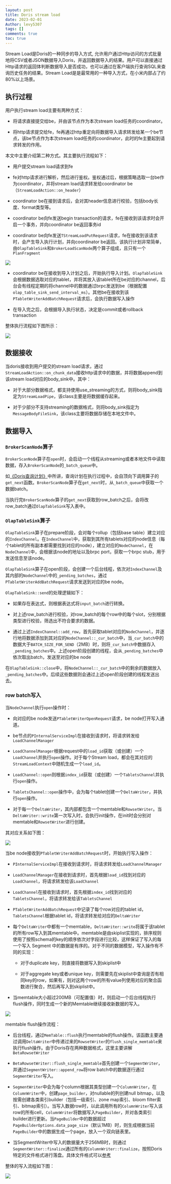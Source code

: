 ```yaml
---
layout: post
title: Doris stream load
date: 2023-02-01
Author: levy5307
tags: []
comments: true
toc: true
---
```


Stream Load是Doris的一种同步的导入方式, 允许用户通过Http访问的方式批量地将CSV或者JSON数据导入Doris，并返回数据导入的结果。用户可以直接通过Http请求的返回体判断数据导入是否成功，也可以通过在客户端执行查询SQL来查询历史任务的结果。Stream Load是是最常用的一种导入方式，在小米内部占了约80%以上场景。 

## 执行过程

用户执行stream load主要有两种方式：

- 将请求直接提交给be，并由该节点作为本次stream load任务的coordinator。

- 将http请求提交给fe，fe再通过http重定向将数据导入请求转发给某一个be节点，该be节点作为本次stream load任务的coordinator，此时的fe主要起到请求转发的作用。

本文中主要介绍第二种方式。其主要执行流程如下：

- 用户提交stream load请求到fe

- fe对http请求进行解析，然后进行鉴权。鉴权通过后，根据策略选取一台be作为coordinator，并将stream load请求转发给coordinator be（`StreamLoadAction::on_header`）

- coordinator be在接到请求后，会对其header信息进行校验，包括body长度、format类型等。

- coordinator be向fe发送begin transaction的请求，fe在接收到该请求时会开启一个事务，并向coordinator be返回事务id

- coordinator be向fe发送`TStreamLoadPutRequest`请求，fe在接收到该请求时，会产生导入执行计划，并向coordinator be返回。该执行计划非常简单，由`OlapTableSink`和`BrokerLoadScanNode`两个算子组成，且只有一个`PlanFragment`

![](../images/streamload-plan.jpg)

- coordinator be在接收到导入计划之后，开始执行导入计划。`OlapTableSink`会根据数据选取对应的tablet，并将其放入该tablet所在be对应的channel，后台会有线程定期的将channel中的数据通过brpc发送到be（根据配置`olap_table_sink_send_interval_ms`）。其他be在接收到该`PTabletWriterAddBatchRequest`请求后，会执行数据写入操作

- 在导入完之后，会根据导入执行状态，决定是commit或者rollback transaction

整体执行流程如下图所示：

![](../images/stream-load-process.png)

## 数据接收

当doris接收到用户提交的stream load请求，通过`StreamLoadAction::on_chunk_data`接收http请求中的数据，并将数据append到该stream load对应的body_sink中。其中：

- 对于大部分数据格式，都支持使用use_streaming的方式，则将body_sink指定为`StreamLoadPipe`，该class主要是将数据缓存起来。

- 对于少部分不支持streaming的数据格式，则将body_sink指定为`MessageBodyFileSink`，该class主要将数据存储在本地文件中。

## 数据导入

### `BrokerScanNode`算子

`BrokerScanNode`算子在`open`时，会启动一个线程从streaming或者本地文件中读取数据，存入`BrokerScanNode`的`_batch_queue`中。

如[《Doris查询计划》](https://levy5307.github.io/blog/doris-query/)中所讲，查询计划在执行过程中，会自顶向下调用算子的`get_next`函数。`BrokerScanNode`算子在`get_next`时，从`_batch_queue`中获取一个数据batch。

当执行完`BrokerScanNode`算子的`get_next`获取到row_batch之后，会将改row_batch通过`OlapTableSink`写入表中。

### `OlapTableSink`算子

`OlapTableSink`算子在prepare阶段，会对每个rollup（包括base table）建立对应的`IndexChannel`。在`IndexChannel`中，获取到其所有tablets对应的node信息（每个tablet的所有副本都需要找到对应的node），建立对应的`NodeChannel`，在`NodeChannel`中，会根据该node的地址以及brpc port，获取一个brpc stub，用于发送信息至该node。

`OlapTableSink`算子在open阶段，会创建一个后台线程，依次对`IndexChannel`及其内部的`NodeChannel`中的`_pending_batches`，通过`PTabletWriterAddBatchRequest`请求发送到对应的be node。

`OlapTableSink::send`的处理逻辑如下：

- 如果存在表达式，则根据表达式将`input_batch`进行转换。

- 对上述row_batch进行校验，对row_batch的每个row中的每个slot，分别根据类型进行校验，筛选出不符合要求的数据。

- 通过上述`IndexChannel::add_row`，首先获取tablet对应的`NodeChannel`，并逐行地将数据添加到其对应的`NodeChannel::_cur_batch`中，当`_cur_batch`中的数据大于`BATCH_SIZE_FOR_SEND`（2MB）时，则将`_cur_batch`中数据存入`_pending_batches`中。上述open阶段创建的线程，会从`_pending_batches`中依次取出batch，发送至对应的be node

在`OlapTableSink::close`中，将`NodeChannel::_cur_batch`中的剩余的数据放入`_pending_batches`中。后续这些数据则会通过上述open阶段创建的线程发送出去。

### row batch写入

当`NodeChannel`执行`open`操作时：

- 向对应的be node发送`PTabletWriterOpenRequest`请求，be node打开写入通道。

- be节点的`PInternalServiceImpl`在接收到请求时，将请求转发给`LoadChannelManager`

- `LoadChannelManager`根据request中的`load_id`获取（或创建）一个`LoadChannel`并执行`open`操作。对于每个Stream load，都会在其对应的`StreamLoadContext`中随机生成一个`load_id`。

- `LoadChannel::open`则根据`index_id`获取（或创建）一个`TabletsChannel`并执行`open`操作。

- `TabletsChannel::open`操作中，会为每个tablet创建一个`DeltaWriter`，并执行`open`操作。 

- 对于每一个`DeltaWriter`，其内部都包含一个memtable和`RowsetWriter`。当`DeltaWriter::write`第一次写入时，会执行init操作，在init时会分别对memtable和`RowsetWriter`进行创建。

其对应关系如下图：

![](../images/doris-write-open.jpg)

当be node接收到`PTabletWriterAddBatchRequest`时，开始执行写入操作：

- `PInternalServiceImpl`在接收到请求时，将请求转发给`LoadChannelManager`

- `LoadChannelManager`在接收到请求时，首先根据`load_id`找到对应的`LoadChannel`，将请求转发给该`LoadChannel`

- `LoadChannel`在接收到请求时，首先根据`index_id`找到对应的`TabletsChannel`，将请求转发给该`TabletsChannel`

- `PTabletWriterAddBatchRequest`中记录了每个row对应的tablet id，`TabletsChannel`根据tablet id，将请求转发给对应的`DeltaWriter`

- 每个`DeltaWriter`中都有一个memtable，`DeltaWriter::write`将属于该tablet的所有row写入到其memtable中。memtable是由skiplist实现的，排序规则使用了按照schema的key的顺序依次对字段进行比较，这样保证了写入的每一个写入 Segment 中的数据是有序的。对于不同的数据模型，写入操作有不同的实现：

  - 对于duplicate key，则直接将数据写入到skiplist中

  - 对于aggregate key或者unique key，则需要先在skiplist中查询是否有相同key的row，如果有，则对这两个row的所有value列使用对应的聚合函数进行聚合，然后再写入到skiplist中。

- 当memtable大小超过200MB（可配置值）时，则启动一个后台线程执行flush操作，同时生成一个新的Memtable继续接收新数据的写入。

![](../images/doris-batchrow-insert.png)

memtable flush操作流程：

- 后台线程，通过`MemTable::flush`执行memtable的flush操作。该函数主要通过调用`DeltaWriter`中传递过来的`RowsetWriter`的`flush_single_memtable`来执行flush操作。由于Doris存在两种数据格式，这里主要讲解`BetaRowsetWriter`

- `BetaRowsetWriter::flush_single_memtable`首先创建一个`SegmentWriter`，并通过`SegmentWriter::append_row`将row batch中的数据逐行通过`SegmentWriter`写入。

- `SegmentWriter`中会为每个column根据其类型创建一个`ColumnWriter`，在`ColumnWriter`中，创建`page_builder`，对nullable的列创建null bitmap，以及按需创建各类索引builder（包括一级索引、zone map索引、bloom filter索引、bitmap索引）。当写入数据row时，以此调用所有的`ColumnWriter`写入该row的所有cell，`ColumnWriter`将数据写入`PageBuilder`，并对各类索引builder进行更新。当`PageBuilder`中的数据超过`PageBuilderOptions.data_page_size`（默认1MB）时，则生成根据当前`PageBuilder`中的数据生成一个page，放入一个双向链表里。

- 当SegmentWriter中写入的数据量大于256MB时，则通过`SegmentWriter::finalize`通过所有的`ColumnWriter::finalize`，按照Doris特定的文件格式进行落盘。具体文件格式可以[参考](https://mp.weixin.qq.com/s?__biz=Mzg5MDEyODc1OA==&mid=2247484201&idx=1&sn=f3ffed25b688636b9d2181b08afee47c&chksm=cfe01330f8979a2600304595daaa1233ad163faab7f3e44559c5d0c09012ed3ff617a3fc8b48&scene=21#wechat_redirect)

整体的写入流程如下图：

![](../images/doris-append-row.png)

